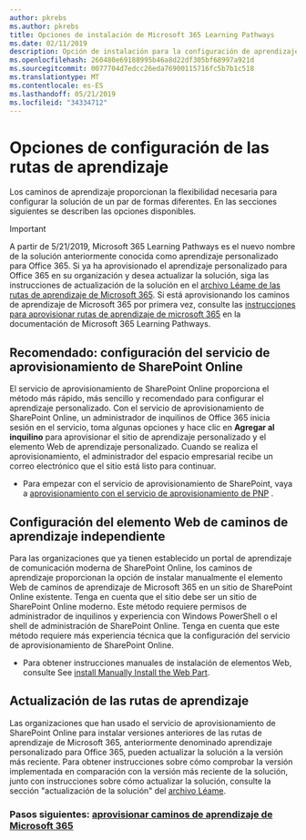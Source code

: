 ```yaml
---
author: pkrebs
ms.author: pkrebs
title: Opciones de instalación de Microsoft 365 Learning Pathways
ms.date: 02/11/2019
description: Opción de instalación para la configuración de aprendizaje personalizada
ms.openlocfilehash: 260480e69188995b46a8d22df305bf68997a921d
ms.sourcegitcommit: 0077704d7edcc26eda76900115716fc5b7b1c518
ms.translationtype: MT
ms.contentlocale: es-ES
ms.lasthandoff: 05/21/2019
ms.locfileid: "34334712"
---
```

# <a name="learning-pathways-setup-options"></a>Opciones de configuración de las rutas de aprendizaje
Los caminos de aprendizaje proporcionan la flexibilidad necesaria para configurar la solución de un par de formas diferentes. En las secciones siguientes se describen las opciones disponibles.

> [!IMPORTANT]
> A partir de 5/21/2019, Microsoft 365 Learning Pathways es el nuevo nombre de la solución anteriormente conocida como aprendizaje personalizado para Office 365. Si ya ha aprovisionado el aprendizaje personalizado para Office 365 en su organización y desea actualizar la solución, siga las instrucciones de actualización de la solución en el [archivo Léame de las rutas de aprendizaje de Microsoft 365](https://github.com/pnp/custom-learning-office-365). Si está aprovisionando los caminos de aprendizaje de Microsoft 365 por primera vez, consulte las [instrucciones para aprovisionar rutas de aprendizaje de microsoft 365]( https://docs.microsoft.com/en-us/office365/customlearning/custom_provision) en la documentación de Microsoft 365 Learning Pathways.  


## <a name="recommended---sharepoint-online-provisioning-service-setup"></a>Recomendado: configuración del servicio de aprovisionamiento de SharePoint Online 
El servicio de aprovisionamiento de SharePoint Online proporciona el método más rápido, más sencillo y recomendado para configurar el aprendizaje personalizado. Con el servicio de aprovisionamiento de SharePoint Online, un administrador de inquilinos de Office 365 inicia sesión en el servicio, toma algunas opciones y hace clic en **Agregar al inquilino** para aprovisionar el sitio de aprendizaje personalizado y el elemento Web de aprendizaje personalizado. Cuando se realiza el aprovisionamiento, el administrador del espacio empresarial recibe un correo electrónico que el sitio está listo para continuar. 

- Para empezar con el servicio de aprovisionamiento de SharePoint, vaya a [aprovisionamiento con el servicio de aprovisionamiento de PNP](custom_provision.md) .   

## <a name="stand-alone-learning-pathways-web-part-setup"></a>Configuración del elemento Web de caminos de aprendizaje independiente
Para las organizaciones que ya tienen establecido un portal de aprendizaje de comunicación moderna de SharePoint Online, los caminos de aprendizaje proporcionan la opción de instalar manualmente el elemento Web de caminos de aprendizaje de Microsoft 365 en un sitio de SharePoint Online existente. Tenga en cuenta que el sitio debe ser un sitio de SharePoint Online moderno. Este método requiere permisos de administrador de inquilinos y experiencia con Windows PowerShell o el shell de administración de SharePoint Online. Tenga en cuenta que este método requiere más experiencia técnica que la configuración del servicio de aprovisionamiento de SharePoint Online.

- Para obtener instrucciones manuales de instalación de elementos Web, consulte See [install Manually Install the Web Part](custom_manualsetup.md). 

## <a name="update-learning-pathways"></a>Actualización de las rutas de aprendizaje
Las organizaciones que han usado el servicio de aprovisionamiento de SharePoint Online para instalar versiones anteriores de las rutas de aprendizaje de Microsoft 365, anteriormente denominado aprendizaje personalizado para Office 365, pueden actualizar la solución a la versión más reciente. Para obtener instrucciones sobre cómo comprobar la versión implementada en comparación con la versión más reciente de la solución, junto con instrucciones sobre cómo actualizar la solución, consulte la sección "actualización de la solución" del [archivo Léame](https://github.com/pnp/custom-learning-office-365/blob/master/README.md).

### <a name="next-steps---provision-microsoft-365-learning-pathwayscustomprovisionmd"></a>Pasos siguientes: [aprovisionar caminos de aprendizaje de Microsoft 365](custom_provision.md)
